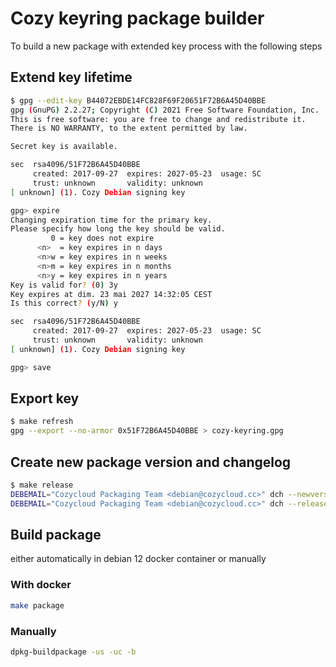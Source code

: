 # Cozy keyring package builder

To build a new package with extended key process with the following steps

## Extend key lifetime

```bash
$ gpg --edit-key B44072EBDE14FC828F69F20651F72B6A45D40BBE
gpg (GnuPG) 2.2.27; Copyright (C) 2021 Free Software Foundation, Inc.
This is free software: you are free to change and redistribute it.
There is NO WARRANTY, to the extent permitted by law.

Secret key is available.

sec  rsa4096/51F72B6A45D40BBE
     created: 2017-09-27  expires: 2027-05-23  usage: SC  
     trust: unknown       validity: unknown
[ unknown] (1). Cozy Debian signing key

gpg> expire
Changing expiration time for the primary key.
Please specify how long the key should be valid.
         0 = key does not expire
      <n>  = key expires in n days
      <n>w = key expires in n weeks
      <n>m = key expires in n months
      <n>y = key expires in n years
Key is valid for? (0) 3y
Key expires at dim. 23 mai 2027 14:32:05 CEST
Is this correct? (y/N) y

sec  rsa4096/51F72B6A45D40BBE
     created: 2017-09-27  expires: 2027-05-23  usage: SC  
     trust: unknown       validity: unknown
[ unknown] (1). Cozy Debian signing key

gpg> save
```

## Export key

```bash
$ make refresh
gpg --export --no-armor 0x51F72B6A45D40BBE > cozy-keyring.gpg
```

## Create new package version and changelog

```bash
$ make release
DEBEMAIL="Cozycloud Packaging Team <debian@cozycloud.cc>" dch --newversion "20240523.1" "Extend keys"
DEBEMAIL="Cozycloud Packaging Team <debian@cozycloud.cc>" dch --release --distribution stable ""
```

## Build package

either automatically in debian 12 docker container or manually

### With docker

```bash
make package
```

### Manually

```bash
dpkg-buildpackage -us -uc -b
```

